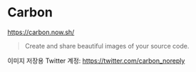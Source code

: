 # Carbon

<https://carbon.now.sh/>

> Create and share beautiful images of your source code.

이미지 저장용 Twitter 계정: <https://twitter.com/carbon_noreply>
